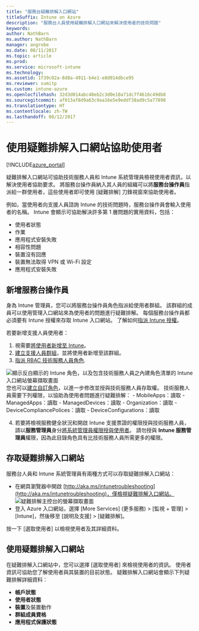 ```yaml
---
title: "服務台疑難排解入口網站"
titleSuffix: Intune on Azure
description: "服務台人員使用疑難排解入口網站來解決使用者的技術問題"
keywords: 
author: NathBarn
ms.author: NathBarn
manager: angrobe
ms.date: 08/11/2017
ms.topic: article
ms.prod: 
ms.service: microsoft-intune
ms.technology: 
ms.assetid: 1f39c02a-8d8a-4911-b4e1-e8d014dbce95
ms.reviewer: sumitp
ms.custom: intune-azure
ms.openlocfilehash: 32d3d014abc48eb2c3d0e10a71dc7f4616c49db8
ms.sourcegitcommit: af013af8d9a63c9aa16e5e9eddf38ad9c5a77898
ms.translationtype: HT
ms.contentlocale: zh-TW
ms.lasthandoff: 08/12/2017
---
```

# <a name="use-the-troubleshooting-portal-to-help-users"></a>使用疑難排解入口網站協助使用者

[!INCLUDE[azure_portal](./includes/azure_portal.md)]

疑難排解入口網站可協助技術服務人員和 Intune 系統管理員檢視使用者資訊，以解決使用者協助要求。 將服務台操作員納入其人員的組織可以將**服務台操作員**指派給一群使用者，這些使用者即可使用 [疑難排解] 刀鋒視窗來協助使用者。

例如，當使用者向支援人員諮詢 Intune 的技術問題時，服務台操作員會輸入使用者的名稱。 Intune 會顯示可協助解決許多第 1 層問題的實用資料，包括：
- 使用者狀態
- 作業
- 應用程式安裝失敗
- 相容性問題
- 裝置沒有回應
-   裝置無法取得 VPN 或 Wi-Fi 設定
-   應用程式安裝失敗

## <a name="add-help-desk-operators"></a>新增服務台操作員
身為 Intune 管理員，您可以將服務台操作員角色指派給使用者群組。 該群組的成員可以使用管理入口網站來為使用者的問題進行疑難排解。 每個服務台操作員都必須要有 Intune 授權來存取 Intune 入口網站。 了解如何[指派 Intune 授權](licenses-assign.md)。

若要新增支援人員使用者：
1. 視需要[將使用者新增至 Intune](users-add.md)。
2. [建立支援人員群組](groups-add.md)，並將使用者新增至該群組。
3. [指派 RBAC 技術服務人員角色](role-based-access-control.md#built-in-roles).

  ![顯示反白顯示的 Intune 角色，以及包含技術服務人員之內建角色清單的 Intune 入口網站螢幕擷取畫面](./media/help-desk-user-add.png)您也可以[建立自訂角色](role-based-access-control.md#custom-roles)，以進一步修改並授與技術服務人員存取權。  技術服務人員需要下列權限，以協助為使用者問題進行疑難排解：
    - MobileApps：讀取
    - ManagedApps：讀取
    - ManagedDevices：讀取
    - Organization：讀取
    - DeviceCompliancePolices：讀取
    - DeviceConfigurations：讀取

4. 若要將檢視服務健全狀況和開啟 Intune 支援票證的權限授與技術服務人員，請以**服務管理員**身分[將系統管理員權限授與使用者](https://docs.microsoft.com/azure/active-directory/active-directory-users-assign-role-azure-portal)。 請勿授與 **Intune 服務管理員**權限，因為此目錄角色具有比技術服務人員所需更多的權限。

## <a name="access-the-troubleshooting-portal"></a>存取疑難排解入口網站

服務台人員和 Intune 系統管理員有兩種方式可以存取疑難排解入口網站：
- 在網頁瀏覽器中開啟 [http://aka.ms/intunetroubleshooting](http://aka.ms/intunetroubleshooting)，僅檢視疑難排解入口網站。
  ![疑難排解主控台的螢幕擷取畫面](./media/help-desk-console.png)
- 登入 Azure 入口網站，選擇 [More Services] (更多服務) > [監視 + 管理] > [Intune]，然後移至 [說明及支援] > [疑難排解]。

按一下 [選取使用者] 以檢視使用者及其詳細資料。

## <a name="use-the-troubleshooting-portal"></a>使用疑難排解入口網站

在疑難排解入口網站中，您可以選擇 [選取使用者] 來檢視使用者的資訊。 使用者資訊可協助您了解使用者與其裝置的目前狀態。 疑難排解入口網站會顯示下列疑難排解詳細資料︰
- **帳戶狀態**
- **使用者狀態**
- **裝置**及裝置動作
- **群組成員資格**
- **應用程式保護狀態**
